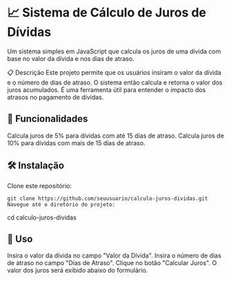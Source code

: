 <h1> 📈 Sistema de Cálculo de Juros de Dívidas </h1>
Um sistema simples em JavaScript que calcula os juros de uma dívida com base no valor da dívida e nos dias de atraso.

📋 Descrição
Este projeto permite que os usuários insiram o valor da dívida e o número de dias de atraso. O sistema então calcula e retorna o valor dos juros acumulados. É uma ferramenta útil para entender o impacto dos atrasos no pagamento de dívidas.

<h2> 🌟 Funcionalidades </h2>

 Calcula juros de 5% para dívidas com até 15 dias de atraso.
 Calcula juros de 10% para dívidas com mais de 15 dias de atraso.
 
<h2>🛠️ Instalação </h2>
Clone este repositório:



    git clone https://github.com/seuusuario/calculo-juros-dividas.git
    Navegue até o diretório do projeto:



cd calculo-juros-dividas

<h2>🚀 Uso </h2>
Insira o valor da dívida no campo "Valor da Dívida".
Insira o número de dias de atraso no campo "Dias de Atraso".
Clique no botão "Calcular Juros".
O valor dos juros será exibido abaixo do formulário.

